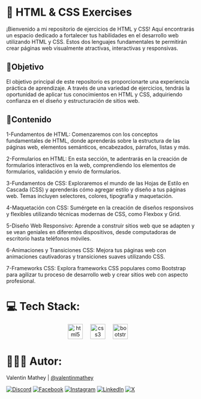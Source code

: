 # 🎨 HTML & CSS Exercises
¡Bienvenido a mi repositorio de ejercicios de HTML y CSS! Aquí encontrarás un espacio dedicado a fortalecer tus habilidades en el desarrollo web utilizando HTML y CSS. Estos dos lenguajes fundamentales te permitirán crear páginas web visualmente atractivas, interactivas y responsivas.

## 💫Objetivo
El objetivo principal de este repositorio es proporcionarte una experiencia práctica de aprendizaje. A través de una variedad de ejercicios, tendrás la oportunidad de aplicar tus conocimientos en HTML y CSS, adquiriendo confianza en el diseño y estructuración de sitios web.

## 📂Contenido
1-Fundamentos de HTML: Comenzaremos con los conceptos fundamentales de HTML, donde aprenderás sobre la estructura de las páginas web, elementos semánticos, encabezados, párrafos, listas y más.

2-Formularios en HTML: En esta sección, te adentrarás en la creación de formularios interactivos en la web, comprendiendo los elementos de formularios, validación y envío de formularios.

3-Fundamentos de CSS: Exploraremos el mundo de las Hojas de Estilo en Cascada (CSS) y aprenderás cómo agregar estilo y diseño a tus páginas web. Temas incluyen selectores, colores, tipografía y maquetación.

4-Maquetación con CSS: Sumérgete en la creación de diseños responsivos y flexibles utilizando técnicas modernas de CSS, como Flexbox y Grid.

5-Diseño Web Responsivo: Aprende a construir sitios web que se adapten y se vean geniales en diferentes dispositivos, desde computadoras de escritorio hasta teléfonos móviles.

6-Animaciones y Transiciones CSS: Mejora tus páginas web con animaciones cautivadoras y transiciones suaves utilizando CSS.

7-Frameworks CSS: Explora frameworks CSS populares como Bootstrap para agilizar tu proceso de desarrollo web y crear sitios web con aspecto profesional.

# 💻 Tech Stack:
<div align="center">
  <img src="https://cdn.jsdelivr.net/gh/devicons/devicon/icons/html5/html5-original.svg" height="40" alt="html5 logo"  />
  <img width="12" />
  <img src="https://cdn.jsdelivr.net/gh/devicons/devicon/icons/css3/css3-original.svg" height="40" alt="css3 logo"  />
  <img width="12" />
  <img src="https://cdn.jsdelivr.net/gh/devicons/devicon/icons/bootstrap/bootstrap-original.svg" height="40" alt="bootstrap logo"  />
  <img width="12" />
</div>

# 🧑🏻‍💻 Autor:

Valentin Mathey | <a href="https://github.com/valentinmathey">@valentinmathey</a>

[![Discord](https://img.shields.io/badge/Discord-%237289DA.svg?logo=discord&logoColor=white)](https://discord.gg/valentinmathey) [![Facebook](https://img.shields.io/badge/Facebook-%231877F2.svg?logo=Facebook&logoColor=white)](https://facebook.com/ValentinEzequielMathey) [![Instagram](https://img.shields.io/badge/Instagram-%23E4405F.svg?logo=Instagram&logoColor=white)](https://instagram.com/valen.mathey/) [![LinkedIn](https://img.shields.io/badge/LinkedIn-%230077B5.svg?logo=linkedin&logoColor=white)](https://linkedin.com/in/valentin-mathey) [![X](https://img.shields.io/badge/X-%231DA1F2.svg?logo=X&logoColor=white)](https://twitter.com/valen_mathey)
